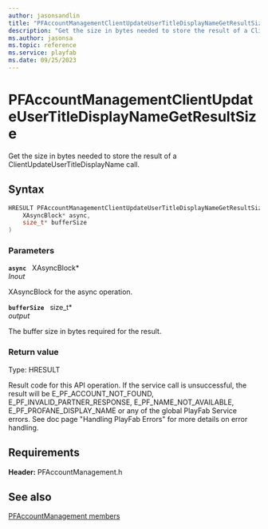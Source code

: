 ```yaml
---
author: jasonsandlin
title: "PFAccountManagementClientUpdateUserTitleDisplayNameGetResultSize"
description: "Get the size in bytes needed to store the result of a ClientUpdateUserTitleDisplayName call."
ms.author: jasonsa
ms.topic: reference
ms.service: playfab
ms.date: 09/25/2023
---
```


# PFAccountManagementClientUpdateUserTitleDisplayNameGetResultSize  

Get the size in bytes needed to store the result of a ClientUpdateUserTitleDisplayName call.  

## Syntax  
  
```cpp
HRESULT PFAccountManagementClientUpdateUserTitleDisplayNameGetResultSize(  
    XAsyncBlock* async,  
    size_t* bufferSize  
)  
```  
  
### Parameters  
  
**`async`** &nbsp; XAsyncBlock*  
*_Inout_*  
  
XAsyncBlock for the async operation.  
  
**`bufferSize`** &nbsp; size_t*  
*output*  
  
The buffer size in bytes required for the result.  
  
  
### Return value
Type: HRESULT
  
Result code for this API operation. If the service call is unsuccessful, the result will be E_PF_ACCOUNT_NOT_FOUND, E_PF_INVALID_PARTNER_RESPONSE, E_PF_NAME_NOT_AVAILABLE, E_PF_PROFANE_DISPLAY_NAME or any of the global PlayFab Service errors. See doc page "Handling PlayFab Errors" for more details on error handling.
  
  
## Requirements  
  
**Header:** PFAccountManagement.h
  
## See also  
[PFAccountManagement members](../pfaccountmanagement_members.md)  

  
  
